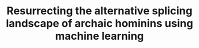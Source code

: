 ---
citation: "**Brand CM**, Colbran LL, Capra JA. 2023. Resurrecting the alternative splicing landscape of archaic hominins using machine learning. *Nature Ecology and Evolution*."
title: "Resurrecting the alternative splicing landscape of archaic hominins using machine learning"
authors: "**Brand CM**, Colbran LL, Capra JA"
journal: "Nature Ecology and Evolution"
pub_date: "2023-05-04"
pmid: " 37142741"
image: "/images/publications/2023-05-04_brand.png"
pdf: "/files/publication_pdfs/2023-05-05_brand.pdf"
url: "https://www.nature.com/articles/s41559-023-02053-5"
code: "https://github.com/brandcm/Archaic_Splicing"
data: "https://datadryad.org/stash/dataset/doi:10.7272/Q6H993F9"
---